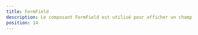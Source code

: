 ```yaml
---
title: FormField
description: Le composant FormField est utilisé pour afficher un champ de formulaire.
position: 14
---
```


<doc-tabs light>

<doc-tab-item label="API">
<doc-api name="form-field"></doc-api>
</doc-tab-item>

</doc-tabs>
